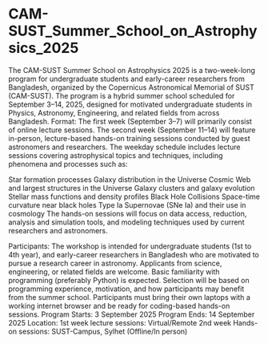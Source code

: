 # CAM-SUST_Summer_School_on_Astrophysics_2025

The CAM-SUST Summer School on Astrophysics 2025 is a two-week-long program for undergraduate students and early-career researchers from Bangladesh, organized by the Copernicus Astronomical Memorial of SUST (CAM-SUST). The program is a hybrid summer school scheduled for September 3–14, 2025, designed for motivated undergraduate students in Physics, Astronomy, Engineering, and related fields from across Bangladesh.
Format:
The first week (September 3–7) will primarily consist of online lecture sessions. The second week (September 11–14) will feature in-person, lecture-based hands-on training sessions conducted by guest astronomers and researchers.
The weekday schedule includes lecture sessions covering astrophysical topics and techniques, including phenomena and processes such as:

Star formation processes
Galaxy distribution in the Universe
Cosmic Web and largest structures in the Universe
Galaxy clusters and galaxy evolution
Stellar mass functions and density profiles
Black Hole Collisions
Space-time curvature near black holes
Type Ia Supernovae (SNe Ia) and their use in cosmology
The hands-on sessions will focus on data access, reduction, analysis and simulation tools, and modeling techniques used by current researchers and astronomers.

Participants:
The workshop is intended for undergraduate students (1st to 4th year), and early-career researchers in Bangladesh who are motivated to pursue a research career in astronomy. Applicants from science, engineering, or related fields are welcome. Basic familiarity with programming (preferably Python) is expected.
Selection will be based on programming experience, motivation, and how participants may benefit from the summer school. Participants must bring their own laptops with a working internet browser and be ready for coding-based hands-on sessions.
Program Starts: 3 September 2025
Program Ends: 14 September 2025
Location:
1st week lecture sessions: Virtual/Remote
2nd week Hands-on sessions: SUST-Campus, Sylhet (Offline/In person)
